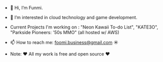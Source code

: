 - 👋 Hi, I’m  Funmi.
- 👀 I’m interested in cloud technology and game development.
- Current Projects I'm working on : "Neon Kawaii To-do List", "KATE3O", "Parkside Pioneers: '50s MMO" (all hosted w/ AWS)
- 📫 How to reach me: foomi.business@gmail.com ☀




- Note: ❤️ All my work is free and open source ❤️


<!---
kat3o/kat3o is a ✨ special ✨ repository because its `README.md` (this file) appears on your GitHub profile.
You can click the Preview link to take a look at your changes.
--->
